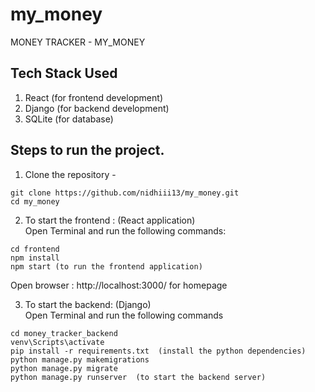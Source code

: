 # my_money
MONEY TRACKER - MY_MONEY

## Tech Stack Used
1. React (for frontend development)
2. Django (for backend development)
3. SQLite (for database)

## Steps to run the project.

1. Clone the repository  - 
```
git clone https://github.com/nidhiii13/my_money.git
cd my_money
```
2. To start the frontend : (React application)<br/>
Open Terminal and run the following commands: 

```
cd frontend
npm install 
npm start (to run the frontend application)
```
Open browser : http://localhost:3000/ for homepage

3. To start the backend: (Django)<br/>
Open Terminal and run the following commands
```
cd money_tracker_backend
venv\Scripts\activate 
pip install -r requirements.txt  (install the python dependencies)
python manage.py makemigrations
python manage.py migrate
python manage.py runserver  (to start the backend server)
```

